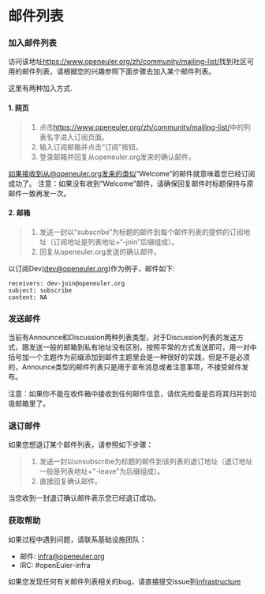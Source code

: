 # 邮件列表

### 加入邮件列表

访问该地址<https://www.openeuler.org/zh/community/mailing-list/>找到社区可用的邮件列表，请根据您的兴趣参照下面步骤去加入某个邮件列表。

这里有两种加入方式.

#### 1. 网页

> 1) 点击<https://www.openeuler.org/zh/community/mailing-list/>中的列表名字进入订阅页面。
> 2) 输入订阅邮箱并点击“订阅”按钮。
> 3) 登录邮箱并回复从openeuler.org发来的确认邮件。

如果接收到从@openeuler.org发来的类似“Welcome”的邮件就意味着您已经订阅成功了。
注意：如果没有收到“Welcome”邮件，请确保回复邮件时标题保持与原邮件一致再发一次。

#### 2. 邮箱

> 1) 发送一封以“subscribe”为标题的邮件到每个邮件列表的提供的订阅地址（订阅地址是列表地址+“-join”后缀组成）。
> 2) 回复从openeuler.org发送的确认邮件。

以订阅Dev(dev@openeuler.org)作为例子，邮件如下:

```
receivers: dev-join@openeuler.org
subject: subscribe
content: NA
```

### 发送邮件

当前有Announce和Discussion两种列表类型，对于Discussion列表的发送方式，跟发送一般的邮箱到私有地址没有区别，按照平常的方式发送即可，用一对中括号加一个主题作为前缀添加到邮件主题里会是一种很好的实践，但是不是必须的，Announce类型的邮件列表只是用于宣布消息或者注意事项，不接受邮件发布。

注意：如果你不能在收件箱中接收到任何邮件信息，请优先检查是否将其归并到垃圾邮箱里了。

### 退订邮件

如果您想退订某个邮件列表，请参照如下步骤：

> 1) 发送一封以unsubscribe为标题的邮件到该列表的退订地址（退订地址一般是列表地址+"-leave"为后缀组成）。
> 2) 直接回复确认邮件。

当您收到一封退订确认邮件表示您已经退订成功。

### 获取帮助

如果过程中遇到问题，请联系基础设施团队：

- 邮件: infra@openeuler.org
- IRC: #openEuler-infra

如果您发现任何有关邮件列表相关的bug，请直接提交issue到[infrastructure](https://gitee.com/openeuler/infrastructure/issues)

